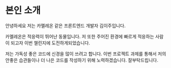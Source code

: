 # 본인 소개

안녕하세요 저는 카멜레온 같은 프론트엔드 개발자 김이주입니다.

카멜레온은 적응력이 뛰어난 동물입니다. 저 또한 주어진 환경에 빠르게 적응하는 사람이 되고자 이번 챌린지에 도전하게되었습니다.

저는 가독성 좋은 코드에 신경을 많이 쓰려고 합니다. 이번 프로젝트 과제를 통해서 저의 안좋은 습관들이나 더 나은 코드를 작성하기 위해 노력하겠습니다. 잘부탁드립니다.
